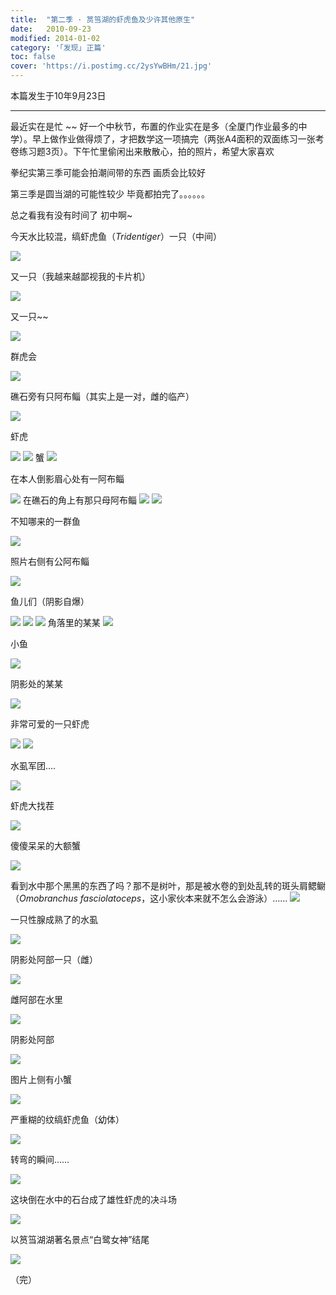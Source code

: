 ```yaml
---
title:  "第二季 · 筼筜湖的虾虎鱼及少许其他原生"
date:   2010-09-23
modified: 2014-01-02
category: '｢发现｣ 正篇'
toc: false
cover: 'https://i.postimg.cc/2ysYwBHm/21.jpg'
---
```


本篇发生于10年9月23日

---

最近实在是忙 ~~ 好一个中秋节，布置的作业实在是多（全厦门作业最多的中学）。早上做作业做得烦了，才把数学这一项搞完（两张A4面积的双面练习一张考卷练习题3页）。下午忙里偷闲出来散散心，拍的照片，希望大家喜欢

拳纪实第三季可能会拍潮间带的东西 画质会比较好

第三季是圆当湖的可能性较少 毕竟都拍完了。。。。。。

总之看我有没有时间了 初中啊~

今天水比较混，缟虾虎鱼（<i>Tridentiger</i>）一只（中间）

<img class='disc' src='https://i.postimg.cc/BZYXFY4c/1.jpg'>

又一只（我越来越鄙视我的卡片机）

<img class='disc' src='https://i.postimg.cc/MKnXm7Gk/2.jpg'>


又一只~~


<img class='disc' src='https://i.postimg.cc/FswzWYfY/3.jpg'>

群虎会


<img class='disc' src='https://i.postimg.cc/ydfYFx4Y/4.jpg'>

礁石旁有只阿布鲻（其实上是一对，雌的临产）


<img class='disc' src='https://i.postimg.cc/HLgxmF9H/5.jpg'>

虾虎


<img class='disc' src='https://i.postimg.cc/9MXQRTkn/6.jpg'>


<img class='disc' src='https://i.postimg.cc/Hk5xfT5B/7.jpg'>
蟹


<img class='disc' src='https://i.postimg.cc/rpNpwgf4/8.jpg'>


在本人倒影眉心处有一阿布鲻


<img class='disc' src='https://i.postimg.cc/fyJW5sD7/9.jpg'>
在礁石的角上有那只母阿布鲻


<img class='disc' src='https://i.postimg.cc/HnRYhNkq/10.jpg'>


<img class='disc' src='https://i.postimg.cc/VsVkvJWK/11.jpg'>

不知哪来的一群鱼


<img class='disc' src='https://i.postimg.cc/wTRTm9Wg/12.jpg'>


照片右侧有公阿布鲻


<img class='disc' src='https://i.postimg.cc/x1rjGB7H/13.jpg'>

鱼儿们（阴影自爆）


<img class='disc' src='https://i.postimg.cc/W1MN5XLy/14.jpg'>


<img class='disc' src='https://i.postimg.cc/7Lwxd0qZ/15.jpg'>

<img class='disc' src='https://i.postimg.cc/8C41ScCB/17.jpg'>
角落里的某某

<img class='disc' src='https://i.postimg.cc/DZz7yhJV/18.jpg'>



小鱼


<img class='disc' src='https://i.postimg.cc/vBSb4Kf4/19.jpg'>


阴影处的某某

<img class='disc' src='https://i.postimg.cc/SR2qCGfD/20.jpg'>


非常可爱的一只虾虎


<img class='disc' src='https://i.postimg.cc/2ysYwBHm/21.jpg'>
<img class='disc' src='https://i.postimg.cc/J7vRm9Rg/22.jpg'>

水虱军团....


<img class='disc' src='https://i.postimg.cc/fTdDbBLb/23.jpg'>

虾虎大找茬


<img class='disc' src='https://i.postimg.cc/dVKvZrkj/24.jpg'>

傻傻呆呆的大额蟹


<img class='disc' src='https://i.postimg.cc/VNf8DwFS/25.jpg'>

看到水中那个黑黑的东西了吗？那不是树叶，那是被水卷的到处乱转的斑头肩鳃鳚（<i>Omobranchus fasciolatoceps</i>，这小家伙本来就不怎么会游泳）……
<img class='disc' src='https://i.postimg.cc/2SFYQynR/26.jpg'>

一只性腺成熟了的水虱

<img class='disc' src='https://i.postimg.cc/rpfLHHhf/27.jpg'>


阴影处阿部一只（雌）


<img class='disc' src='https://i.postimg.cc/vBjwYVw9/29.jpg'>

雌阿部在水里


<img class='disc' src='https://i.postimg.cc/zB31Yk68/30.jpg'>

阴影处阿部

<img class='disc' src='https://i.postimg.cc/L51Kn8mW/31.jpg'>

图片上侧有小蟹

<img class='disc' src='https://i.postimg.cc/8sg8Wg5z/32.jpg'>

严重糊的纹缟虾虎鱼（幼体）

<img class='disc' src='https://i.postimg.cc/dQkL8R1b/33.jpg'>

转弯的瞬间……

<img class='disc' src='https://i.postimg.cc/RCkqG3JN/34.jpg'>

这块倒在水中的石台成了雄性虾虎的决斗场

<img class='disc' src='https://i.postimg.cc/SNcRPycV/35.jpg'>

以筼筜湖湖著名景点“白鹭女神”结尾

<img class='disc' src='https://i.postimg.cc/T3G1MZ9x/36.jpg'>

（完）

